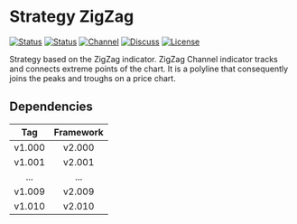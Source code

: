 # Strategy ZigZag

[![Status][gha-image-check-master]][gha-link-check-master]
[![Status][gha-image-compile-master]][gha-link-compile-master]
[![Channel][tg-channel-image]][tg-channel-link]
[![Discuss][gh-discuss-badge]][gh-discuss-link]
[![License][license-image]][license-link]

Strategy based on the ZigZag indicator.
ZigZag Channel indicator tracks and connects extreme points of the chart.
It is a polyline that consequently joins the peaks and troughs on a price chart.

## Dependencies

| Tag      | Framework |
|:--------:|:---------:|
| v1.000   | v2.000    |
| v1.001   | v2.001    |
| ...      | ...       |
| v1.009   | v2.009    |
| v1.010   | v2.010    |

<!-- Named links -->

[gh-discuss-badge]: https://img.shields.io/badge/Discussions-Q&A-blue.svg?logo=github
[gh-discuss-link]: https://github.com/EA31337/EA31337-Strategies/discussions

[gha-link-check-master]: https://github.com/EA31337/Strategy-ZigZag/actions?query=workflow:Check+branch%3Amaster
[gha-image-check-master]: https://github.com/EA31337/Strategy-ZigZag/workflows/Check/badge.svg?branch=master
[gha-link-compile-master]: https://github.com/EA31337/Strategy-ZigZag/actions?query=workflow:Compile+branch%3Amaster
[gha-image-compile-master]: https://github.com/EA31337/Strategy-ZigZag/workflows/Compile/badge.svg?branch=master

[tg-channel-image]: https://img.shields.io/badge/Telegram-join-0088CC.svg?logo=telegram
[tg-channel-link]: https://t.me/EA31337

[license-image]: https://img.shields.io/github/license/EA31337/EA31337-Strategies.svg
[license-link]: https://tldrlegal.com/license/gnu-general-public-license-v3-(gpl-3)
